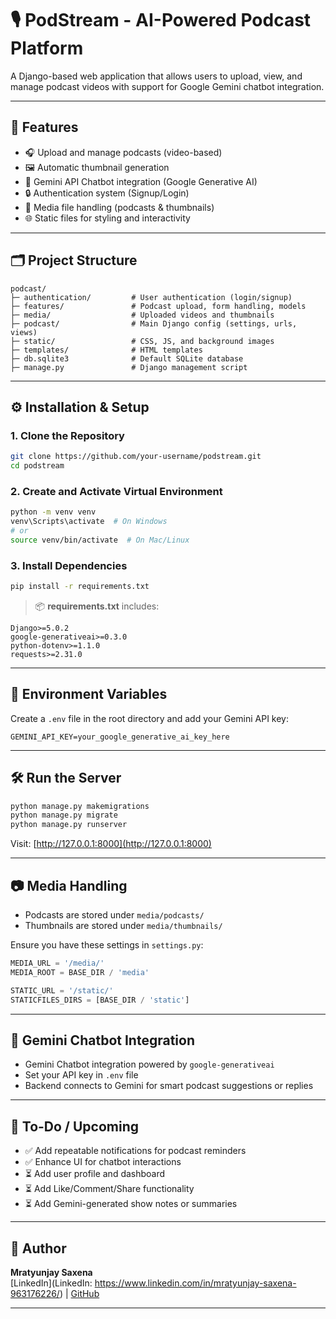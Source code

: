 # 🎙️ PodStream - AI-Powered Podcast Platform

A Django-based web application that allows users to upload, view, and manage podcast videos with support for Google Gemini chatbot integration.

---

## 🚀 Features

- 🎧 Upload and manage podcasts (video-based)
- 🖼️ Automatic thumbnail generation
- 💬 Gemini API Chatbot integration (Google Generative AI)
- 🔒 Authentication system (Signup/Login)
- 📁 Media file handling (podcasts & thumbnails)
- 🌐 Static files for styling and interactivity

---

## 🗂️ Project Structure

```
podcast/
├─ authentication/         # User authentication (login/signup)
├─ features/               # Podcast upload, form handling, models
├─ media/                  # Uploaded videos and thumbnails
├─ podcast/                # Main Django config (settings, urls, views)
├─ static/                 # CSS, JS, and background images
├─ templates/              # HTML templates
├─ db.sqlite3              # Default SQLite database
├─ manage.py               # Django management script
```

---

## ⚙️ Installation & Setup

### 1. Clone the Repository

```bash
git clone https://github.com/your-username/podstream.git
cd podstream
```

### 2. Create and Activate Virtual Environment

```bash
python -m venv venv
venv\Scripts\activate  # On Windows
# or
source venv/bin/activate  # On Mac/Linux
```

### 3. Install Dependencies

```bash
pip install -r requirements.txt
```

> 📦 **requirements.txt** includes:

```text
Django>=5.0.2
google-generativeai>=0.3.0
python-dotenv>=1.1.0
requests>=2.31.0
```

---

## 🔑 Environment Variables

Create a `.env` file in the root directory and add your Gemini API key:

```
GEMINI_API_KEY=your_google_generative_ai_key_here
```

---

## 🛠️ Run the Server

```bash
python manage.py makemigrations
python manage.py migrate
python manage.py runserver
```

Visit: [http://127.0.0.1:8000](http://127.0.0.1:8000)

---

## 📷 Media Handling

- Podcasts are stored under `media/podcasts/`
- Thumbnails are stored under `media/thumbnails/`

Ensure you have these settings in `settings.py`:

```python
MEDIA_URL = '/media/'
MEDIA_ROOT = BASE_DIR / 'media'

STATIC_URL = '/static/'
STATICFILES_DIRS = [BASE_DIR / 'static']
```

---

## 🧠 Gemini Chatbot Integration

- Gemini Chatbot integration powered by `google-generativeai`
- Set your API key in `.env` file
- Backend connects to Gemini for smart podcast suggestions or replies

---

## 📌 To-Do / Upcoming

- ✅ Add repeatable notifications for podcast reminders
- ✅ Enhance UI for chatbot interactions
- ⏳ Add user profile and dashboard
- ⏳ Add Like/Comment/Share functionality
- ⏳ Add Gemini-generated show notes or summaries

---

## 🧑 Author

**Mratyunjay Saxena**  
[LinkedIn](LinkedIn: https://www.linkedin.com/in/mratyunjay-saxena-963176226/) | [GitHub](https://github.com/innocentprogrammer)

---
